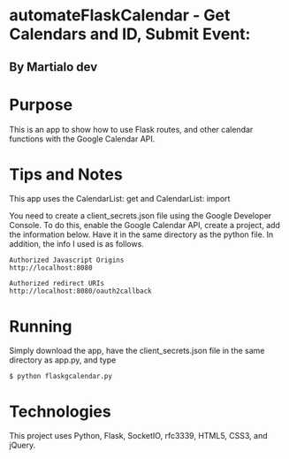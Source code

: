 # automateFlaskCalendar - Get Calendars and ID, Submit Event:
## By Martialo dev

# Purpose
This is an app to show how to use Flask routes, and other calendar functions with the Google Calendar API.

# Tips and Notes
This app uses the CalendarList: get and CalendarList: import

You need to create a client_secrets.json file using the Google Developer Console. To do this, enable the Google Calendar API, create a project, add the information below. Have it in the same directory as the python file. In addition, the info I used is as follows.

```
Authorized Javascript Origins
http://localhost:8080

Authorized redirect URIs
http://localhost:8080/oauth2callback
```

# Running
Simply download the app, have the client_secrets.json file in the same directory as app.py, and type

```
$ python flaskgcalendar.py
```

# Technologies
This project uses Python, Flask, SocketIO, rfc3339, HTML5, CSS3, and jQuery.